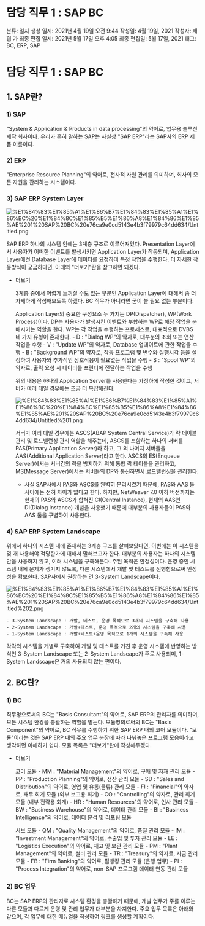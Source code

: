 # 담당 직무 1 : SAP BC

분류: 일지
생성 일시: 2021년 4월 19일 오전 9:44
작성일: 4월 19일, 2021
작성자: 재협 가
최종 편집 일시: 2021년 5월 17일 오후 4:05
최종 편집일: 5월 17일, 2021
태그: BC, ERP, SAP

# 담당 직무 1 : SAP BC

## 1. SAP란?

### 1) SAP

 "System & Application & Products in data processing"의 약어로, 업무용 솔루션 제작 회사이다.
 우리가 흔히 말하는 SAP는 사실상 "SAP ERP"라는 SAP사의 ERP 제품 이름이다.

### 2) ERP

 "Enterprise Resource Planning"의 약어로, 전사적 자원 관리를 의미하며, 회사의 모든 자원을 관리하는 시스템이다. 

### 3) SAP ERP System Layer

![%E1%84%83%E1%85%A1%E1%86%B7%E1%84%83%E1%85%A1%E1%86%BC%20%E1%84%8C%E1%85%B5%E1%86%A8%E1%84%86%E1%85%AE%201%20SAP%20BC%20e76ca9e0cd5143e4b3f79979c64dd634/Untitled.png](%E1%84%83%E1%85%A1%E1%86%B7%E1%84%83%E1%85%A1%E1%86%BC%20%E1%84%8C%E1%85%B5%E1%86%A8%E1%84%86%E1%85%AE%201%20SAP%20BC%20e76ca9e0cd5143e4b3f79979c64dd634/Untitled.png)

 SAP ERP 하나의 시스템 안에는 3계층 구조로 이루어져있다.
 Presentation Layer에서 사용자가 어떠한 이벤트를 발생시키면 Application Layer가 작동되며, Application Layer에선 Database Layer에 데이터를 요청하여 특정 작업을 수행한다.
 더 자세한 작동방식이 궁금하다면, 아래의 "더보기"란을 참고하면 되겠다.

- 더보기

     3계층 중에서 어렵게 느껴질 수도 있는 부분인 Application Layer에 대해서 좀 더 자세하게 작성해보도록 하겠다.
     BC 직무가 아니라면 굳이 볼 필요 없는 부분이다.

     Application Layer의 중요한 구성요소 두 가지는 DP(Dispatcher), WP(Work Process)이다.
     DP는 사용자가 발생시킨 이벤트와 부합하는 WP로 해당 작업을 분배시키는 역할을 한다.
     WP는 각 작업을 수행하는 프로세스로, 대표적으로 DVBS 네 가지 유형이 존재한다.
        - D : "Dialog WP"의 약자로, 대부분의 조회 또는 연산 작업을 수행
        - V : "Update WP"의 약자로, Database 업데이트에 관한 작업을 수행
        - B : "Background WP"의 약자로, 작동 프로그램 및 변수와 실행시각 등을 설정하여 사용자와 추가적인 상호작용이 필요없는 작업을 수행
        - S : "Spool WP"의 약자로, 출력 요청 시 데이터를 프린터에 전달하는 작업을 수행

     위의 내용은 하나의 Application Server를 사용한다는 가정하에 작성한 것이고, 서버가 여러 대일 경우에는 조금 더 복잡해진다.

    ![%E1%84%83%E1%85%A1%E1%86%B7%E1%84%83%E1%85%A1%E1%86%BC%20%E1%84%8C%E1%85%B5%E1%86%A8%E1%84%86%E1%85%AE%201%20SAP%20BC%20e76ca9e0cd5143e4b3f79979c64dd634/Untitled%201.png](%E1%84%83%E1%85%A1%E1%86%B7%E1%84%83%E1%85%A1%E1%86%BC%20%E1%84%8C%E1%85%B5%E1%86%A8%E1%84%86%E1%85%AE%201%20SAP%20BC%20e76ca9e0cd5143e4b3f79979c64dd634/Untitled%201.png)

     서버가 여러 대일 경우에는 ASCS(ABAP System Central Service)가 락 테이블 관리 및 로드밸런싱 관리 역할을 해주는데, ASCS를 포함하는 하나의 서버를 PAS(Primary Application Server)라 하고, 그 외 나머지 서버들을 AAS(Additional Application Server)라고 한다.
     ASCS의 ES(Enqueue Server)에서는 서버간의 락을 방지하기 위해 통합 락 테이블을 관리하고, MS(Message Server)에서는 서버들의 DP와 통신하면서 로드밸런싱을 관리한다.

    - 사실 SAP사에서 PAS와 ASCS를 완벽히 분리시켰기 때문에, PAS와 AAS 둘 사이에는 전혀 차이가 없다고 한다. 하지만, NetWeaver 7.0 이하 버전까지는 현재의 PAS와 ASCS가 합쳐진 CI(Central Instance), 현재의 AAS인 DI(Dialog Instance) 개념을 사용했기 때문에 대부분의 사용자들이 PAS와 AAS 둘을 구별하여 사용한다.

### 4) SAP ERP System Landscape

 위에서 하나의 시스템 내에 존재하는 3계층 구조를 살펴보았다면, 이번에는 이 시스템을 몇 개 사용해야 적당한가에 대해서 말해보고자 한다.
 대부분의 사용자는 하나의 시스템만을 사용하지 않고, 여러 시스템을 구축해둔다. 주된 목적은 안정성이다. 운영 중인 시스템 내에 문제가 생기지 않도록, 다른 시스템에서 개발 및 테스트를 진행함으로써 안정성을 확보한다. SAP사에서 권장하는 건 3-System Landscape이다.

![%E1%84%83%E1%85%A1%E1%86%B7%E1%84%83%E1%85%A1%E1%86%BC%20%E1%84%8C%E1%85%B5%E1%86%A8%E1%84%86%E1%85%AE%201%20SAP%20BC%20e76ca9e0cd5143e4b3f79979c64dd634/Untitled%202.png](%E1%84%83%E1%85%A1%E1%86%B7%E1%84%83%E1%85%A1%E1%86%BC%20%E1%84%8C%E1%85%B5%E1%86%A8%E1%84%86%E1%85%AE%201%20SAP%20BC%20e76ca9e0cd5143e4b3f79979c64dd634/Untitled%202.png)

    - 3-System Landscape : 개발, 테스트, 운영 목적으로 3개의 시스템을 구축해 사용
    - 2-System Landscape : 개발+테스트, 운영 목적으로 2개의 시스템을 구축해 사용
    - 1-System Landscape : 개발+테스트+운영 목적으로 1개의 시스템을 구축해 사용

 각각의 시스템을 개별로 구축하여 개발 및 테스트를 거친 후 운영 시스템에 반영하는 방식인 3-System Landscape 또는 2-System Landscape가 주로 사용되며, 1-System Landscape은 거의 사용되지 않는 편이다.

## 2. BC란?

### 1) BC

 직무명으로써의 BC는 "Basis Consultant"의 약어로, SAP ERP의 관리자를 의미하며, 모든 시스템 환경을 총괄하는 역할을 맡는다.
 모듈명의로써의 BC는 "Basis Component"의 약어로, BC 직무를 수행하기 위한 SAP ERP 내의 코어 모듈이다.
 "모듈"이라는 것은 SAP ERP 내의 주요 업무 분장에 따라 나눠놓은 프로그램 모음이라고 생각하면 이해하기 쉽다. 모듈 목록은 "더보기"란에 작성해두겠다.

- 더보기

    코어 모듈
        - MM : "Material Management"의 약어로, 구매 및 자재 관리 모듈
        - PP : "Production Planning"의 약어로, 생산 관리 모듈
        - SD : "Sales and Distribution"의 약어로, 영업 및 유통(물류) 관리 모듈
        - FI : "Financial"의 약자로, 재무 회계 모듈 (외부 보고용 회계)
        - CO : "Controlling"의 약자로, 관리 회계 모듈 (내부 전략용 회계)
        - HR : "Human Resources"의 약어로, 인사 관리 모듈
        - BW : "Business Warehouse"의 약어로, 데이터 관리 모듈
        - BI : "Business Intelligence"의 약어로, 데이터 분석 및 리포팅 모듈

    서브 모듈
        - QM : "Quality Management"의 약어로, 품질 관리 모듈
        - IM : "Investment Management"의 약어로, 수출입 및 투자 관리 모듈
        - LE : "Logistics Execution"의 약어로, 재고 및 보관 관리 모듈
        - PM : "Plant Management"의 약어로, 설비 관리 모듈
        - TR : "Treasury"의 약자로, 자금 관리 모듈
        - FB : "Firm Banking"의 약어로, 펌뱅킹 관리 모듈 (은행 업무)
        - PI : "Process Integration"의 약어로, non-SAP 프로그램 데이터 연동 관리 모듈

### 2) BC 업무

 BC는 SAP ERP의 관리자로 시스템 환경을 총괄하기 때문에, 개발 업무가 주를 이루는 다른 모듈과 다르게 운영 및 관리 업무가 대부분을 차지한다.
 주요 업무 목록은 아래와 같으며, 각 업무에 대한 메뉴얼을 작성하여 링크를 생성할 계획이다.